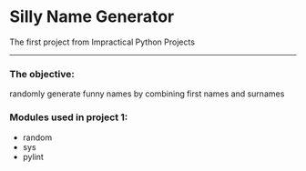 # Silly Name Generator 

The first project from Impractical Python Projects

--------------------------------------------------

### The objective:

randomly generate funny names by combining first names and surnames

### Modules used in project 1:
- random
- sys
- pylint